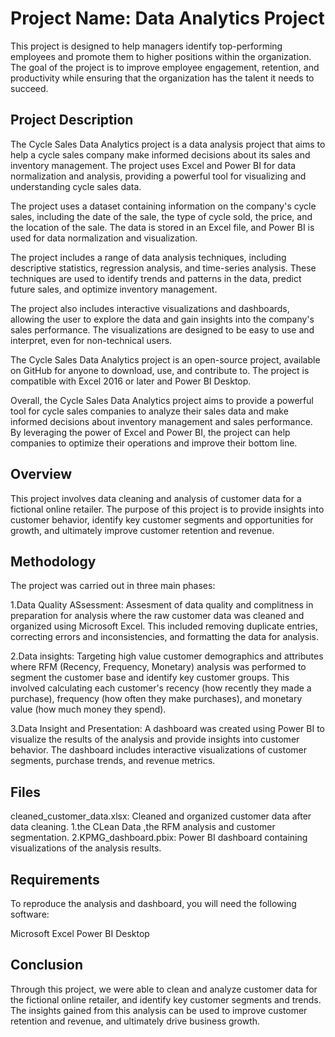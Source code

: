 
# Project Name: Data Analytics Project

This project is designed to help managers identify top-performing employees and promote them to higher positions within the organization. The goal of the project is to improve employee engagement, retention, and productivity while ensuring that the organization has the talent it needs to succeed.

## Project Description

The Cycle Sales Data Analytics project is a data analysis project that aims to help a cycle sales company make informed decisions about its sales and inventory management. The project uses Excel and Power BI for data normalization and analysis, providing a powerful tool for visualizing and understanding cycle sales data.

The project uses a dataset containing information on the company's cycle sales, including the date of the sale, the type of cycle sold, the price, and the location of the sale. The data is stored in an Excel file, and Power BI is used for data normalization and visualization.

The project includes a range of data analysis techniques, including descriptive statistics, regression analysis, and time-series analysis. These techniques are used to identify trends and patterns in the data, predict future sales, and optimize inventory management.

The project also includes interactive visualizations and dashboards, allowing the user to explore the data and gain insights into the company's sales performance. The visualizations are designed to be easy to use and interpret, even for non-technical users.

The Cycle Sales Data Analytics project is an open-source project, available on GitHub for anyone to download, use, and contribute to. The project is compatible with Excel 2016 or later and Power BI Desktop.

Overall, the Cycle Sales Data Analytics project aims to provide a powerful tool for cycle sales companies to analyze their sales data and make informed decisions about inventory management and sales performance. By leveraging the power of Excel and Power BI, the project can help companies to optimize their operations and improve their bottom line.



## Overview
This project involves data cleaning and analysis of customer data for a fictional online retailer. The purpose of this project is to provide insights into customer behavior, identify key customer segments and opportunities for growth, and ultimately improve customer retention and revenue.
## Methodology
The project was carried out in three main phases:

1.Data Quality ASsessment: Assesment of data quality and complitness in preparation for analysis where the raw customer data was cleaned and organized using Microsoft Excel. This included removing duplicate entries, correcting errors and inconsistencies, and formatting the data for analysis.

2.Data insights: Targeting high value customer demographics and attributes where RFM (Recency, Frequency, Monetary) analysis was performed to segment the customer base and identify key customer groups. This involved calculating each customer's recency (how recently they made a purchase), frequency (how often they make purchases), and monetary value (how much money they spend).

3.Data Insight and Presentation: A dashboard was created using Power BI to visualize the results of the analysis and provide insights into customer behavior. The dashboard includes interactive visualizations of customer segments, purchase trends, and revenue metrics.
## Files
cleaned_customer_data.xlsx: Cleaned and organized customer data after data cleaning.
1.the CLean Data ,the RFM analysis and customer segmentation.
2.KPMG_dashboard.pbix: Power BI dashboard containing visualizations of the analysis results.
## Requirements
To reproduce the analysis and dashboard, you will need the following software:

Microsoft Excel
Power BI Desktop
## Conclusion
Through this project, we were able to clean and analyze customer data for the fictional online retailer, and identify key customer segments and trends. The insights gained from this analysis can be used to improve customer retention and revenue, and ultimately drive business growth.
